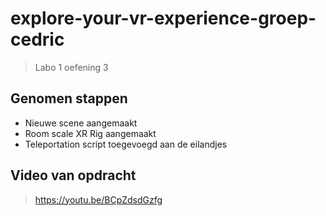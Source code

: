 # explore-your-vr-experience-groep-cedric
>Labo 1 oefening 3

## Genomen stappen
* Nieuwe scene aangemaakt
* Room scale XR Rig aangemaakt
* Teleportation script toegevoegd aan de eilandjes

## Video van opdracht
> https://youtu.be/BCpZdsdGzfg
